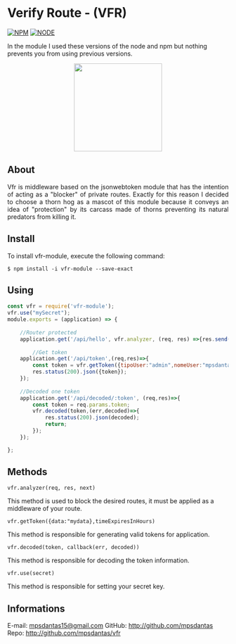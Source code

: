# Verify Route - (VFR)

[![NPM](https://img.shields.io/badge/npm-v5.6.0-blue.svg?style=for-the-badge)](https://www.npmjs.com/) 
[![NODE](https://img.shields.io/badge/node-v9.0.0-blue.svg?style=for-the-badge)](https://nodejs.org/en//)

In the module I used these versions of the node and npm but nothing prevents you from using previous versions.

<p align="center"> 
 <img width="200px;" src="https://image.ibb.co/gVT7dc/68747470733a2f2f63646e2e706978616261792e636f6d2f70686f746f2f323031342f30342f30332f31302f30392f6865646765686f672d3330393935385f3634302e706e67.png">
</p>


## About
 
<div style="text-align: justify"> 
Vfr is middleware based on the jsonwebtoken module that has the intention of acting as a "blocker" of private routes. Exactly for this reason I decided to choose a thorn hog as a mascot of this module because it conveys an idea of "protection" by its carcass made of thorns preventing its natural predators from killing it.
</div>

## Install

To install vfr-module, execute the following command:

`$ npm install -i vfr-module --save-exact`

## Using

```js
const vfr = require('vfr-module');
vfr.use("mySecret");
module.exports = (application) => {
	
	//Router protected	
	application.get('/api/hello', vfr.analyzer, (req, res) =>{res.send('Hello');});	
	
        //Get token
	application.get('/api/token',(req,res)=>{
		const token = vfr.getToken({tipoUser:"admin",nomeUser:"mpsdantas"},36);
		res.status(200).json({token});
	});
	
	//Decoded one token
	application.get('/api/decoded/:token', (req,res)=>{
		const token = req.params.token;
		vfr.decoded(token,(err,decoded)=>{
			res.status(200).json(decoded);
			return;
		});	
	});

};
```
## Methods

`vfr.analyzer(req, res, next)`

This method is used to block the desired routes, it must be applied as a middleware of your route.

`vfr.getToken({data:"mydata},timeExpiresInHours)`

This method is responsible for generating valid tokens for application.

`vfr.decoded(token, callback(err, decoded))`

This method is responsible for decoding the token information.

`vfr.use(secret)`

This method is responsible for setting your secret key.


## Informations

E-mail: mpsdantas15@gmail.com
GitHub: http://github.com/mpsdantas
Repo: http://github.com/mpsdantas/vfr
